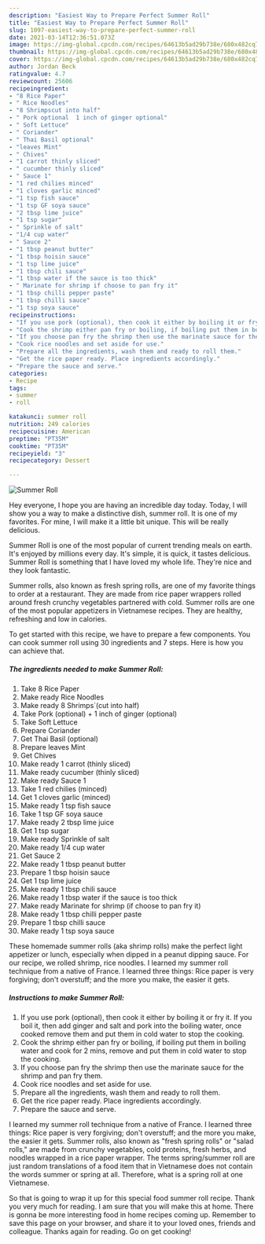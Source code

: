 ```yaml
---
description: "Easiest Way to Prepare Perfect Summer Roll"
title: "Easiest Way to Prepare Perfect Summer Roll"
slug: 1097-easiest-way-to-prepare-perfect-summer-roll
date: 2021-03-14T12:36:51.073Z
image: https://img-global.cpcdn.com/recipes/64613b5ad29b738e/680x482cq70/summer-roll-recipe-main-photo.jpg
thumbnail: https://img-global.cpcdn.com/recipes/64613b5ad29b738e/680x482cq70/summer-roll-recipe-main-photo.jpg
cover: https://img-global.cpcdn.com/recipes/64613b5ad29b738e/680x482cq70/summer-roll-recipe-main-photo.jpg
author: Jordan Beck
ratingvalue: 4.7
reviewcount: 25606
recipeingredient:
- "8 Rice Paper"
- " Rice Noodles"
- "8 Shrimpscut into half"
- " Pork optional  1 inch of ginger optional"
- " Soft Lettuce"
- " Coriander"
- " Thai Basil optional"
- "leaves Mint"
- " Chives"
- "1 carrot thinly sliced"
- " cucumber thinly sliced"
- " Sauce 1"
- "1 red chilies minced"
- "1 cloves garlic minced"
- "1 tsp fish sauce"
- "1 tsp GF soya sauce"
- "2 tbsp lime juice"
- "1 tsp sugar"
- " Sprinkle of salt"
- "1/4 cup water"
- " Sauce 2"
- "1 tbsp peanut butter"
- "1 tbsp hoisin sauce"
- "1 tsp lime juice"
- "1 tbsp chili sauce"
- "1 tbsp water if the sauce is too thick"
- " Marinate for shrimp if choose to pan fry it"
- "1 tbsp chilli pepper paste"
- "1 tbsp chilli sauce"
- "1 tsp soya sauce"
recipeinstructions:
- "If you use pork (optional), then cook it either by boiling it or fry it. If you boil it, then add ginger and salt and pork into the boiling water, once cooked remove them and put them in cold water to stop the cooking."
- "Cook the shrimp either pan fry or boiling, if boiling put them in boiling water and cook for 2 mins, remove and put them in cold water to stop the cooking."
- "If you choose pan fry the shrimp then use the marinate sauce for the shrimp and pan fry them."
- "Cook rice noodles and set aside for use."
- "Prepare all the ingredients, wash them and ready to roll them."
- "Get the rice paper ready. Place ingredients accordingly."
- "Prepare the sauce and serve."
categories:
- Recipe
tags:
- summer
- roll

katakunci: summer roll 
nutrition: 249 calories
recipecuisine: American
preptime: "PT35M"
cooktime: "PT35M"
recipeyield: "3"
recipecategory: Dessert

---
```



![Summer Roll](https://img-global.cpcdn.com/recipes/64613b5ad29b738e/680x482cq70/summer-roll-recipe-main-photo.jpg)

Hey everyone, I hope you are having an incredible day today. Today, I will show you a way to make a distinctive dish, summer roll. It is one of my favorites. For mine, I will make it a little bit unique. This will be really delicious.

Summer Roll is one of the most popular of current trending meals on earth. It's enjoyed by millions every day. It's simple, it is quick, it tastes delicious. Summer Roll is something that I have loved my whole life. They're nice and they look fantastic.

Summer rolls, also known as fresh spring rolls, are one of my favorite things to order at a restaurant. They are made from rice paper wrappers rolled around fresh crunchy vegetables partnered with cold. Summer rolls are one of the most popular appetizers in Vietnamese recipes. They are healthy, refreshing and low in calories.


To get started with this recipe, we have to prepare a few components. You can cook summer roll using 30 ingredients and 7 steps. Here is how you can achieve that.

<!--inarticleads1-->

##### The ingredients needed to make Summer Roll:

1. Take 8 Rice Paper
1. Make ready  Rice Noodles
1. Make ready 8 Shrimps`(cut into half)
1. Take  Pork (optional) + 1 inch of ginger (optional)
1. Take  Soft Lettuce
1. Prepare  Coriander
1. Get  Thai Basil (optional)
1. Prepare leaves Mint
1. Get  Chives
1. Make ready 1 carrot (thinly sliced)
1. Make ready  cucumber (thinly sliced)
1. Make ready  Sauce 1
1. Take 1 red chilies (minced)
1. Get 1 cloves garlic (minced)
1. Make ready 1 tsp fish sauce
1. Take 1 tsp GF soya sauce
1. Make ready 2 tbsp lime juice
1. Get 1 tsp sugar
1. Make ready  Sprinkle of salt
1. Make ready 1/4 cup water
1. Get  Sauce 2
1. Make ready 1 tbsp peanut butter
1. Prepare 1 tbsp hoisin sauce
1. Get 1 tsp lime juice
1. Make ready 1 tbsp chili sauce
1. Make ready 1 tbsp water if the sauce is too thick
1. Make ready  Marinate for shrimp (if choose to pan fry it)
1. Make ready 1 tbsp chilli pepper paste
1. Prepare 1 tbsp chilli sauce
1. Make ready 1 tsp soya sauce


These homemade summer rolls (aka shrimp rolls) make the perfect light appetizer or lunch, especially when dipped in a peanut dipping sauce. For our recipe, we rolled shrimp, rice noodles. I learned my summer roll technique from a native of France. I learned three things: Rice paper is very forgiving; don&#39;t overstuff; and the more you make, the easier it gets. 

<!--inarticleads2-->

##### Instructions to make Summer Roll:

1. If you use pork (optional), then cook it either by boiling it or fry it. If you boil it, then add ginger and salt and pork into the boiling water, once cooked remove them and put them in cold water to stop the cooking.
1. Cook the shrimp either pan fry or boiling, if boiling put them in boiling water and cook for 2 mins, remove and put them in cold water to stop the cooking.
1. If you choose pan fry the shrimp then use the marinate sauce for the shrimp and pan fry them.
1. Cook rice noodles and set aside for use.
1. Prepare all the ingredients, wash them and ready to roll them.
1. Get the rice paper ready. Place ingredients accordingly.
1. Prepare the sauce and serve.


I learned my summer roll technique from a native of France. I learned three things: Rice paper is very forgiving; don&#39;t overstuff; and the more you make, the easier it gets. Summer rolls, also known as &#34;fresh spring rolls&#34; or &#34;salad rolls,&#34; are made from crunchy vegetables, cold proteins, fresh herbs, and noodles wrapped in a rice paper wrapper. The terms spring/summer roll are just random translations of a food item that in Vietnamese does not contain the words summer or spring at all. Therefore, what is a spring roll at one Vietnamese. 

So that is going to wrap it up for this special food summer roll recipe. Thank you very much for reading. I am sure that you will make this at home. There is gonna be more interesting food in home recipes coming up. Remember to save this page on your browser, and share it to your loved ones, friends and colleague. Thanks again for reading. Go on get cooking!
